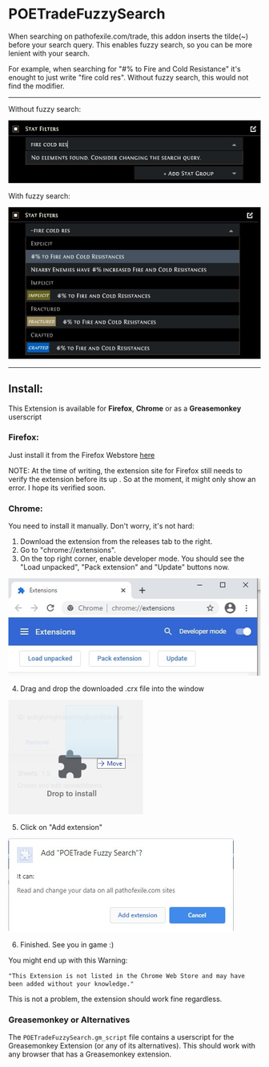 # POETradeFuzzySearch
When searching on pathofexile.com/trade, this addon inserts the tilde(~) before your search query. This enables fuzzy search, so you can be more lenient with your search.

For example, when searching for "#% to Fire and Cold Resistance" it's enought to just write "fire cold res". Without fuzzy search, this would not find the modifier.

---

Without fuzzy search:

![](img/strict.jpg)


With fuzzy search:

![](img/fuzzy.jpg)

---

## Install: ##

This Extension is available for **Firefox**, **Chrome** or as a **Greasemonkey** userscript

### **Firefox**: ###
Just install it from the Firefox Webstore [here](https://addons.mozilla.org/en-US/firefox/addon/poetrade-fuzzy-search/)

NOTE: At the time of writing, the extension site for Firefox still needs to verify the extension before its up . So at the moment, it might only show an error. I hope its verified soon.

### **Chrome**: ###
You need to install it manually. Don't worry, it's not hard:

1. Download the extension from the releases tab to the right.
2. Go to "chrome://extensions".
3. On the top right corner, enable developer mode. You should see the "Load unpacked", "Pack extension" and "Update" buttons now.

![](img/Install1.jpg)

4. Drag and drop the downloaded .crx file into the window

![](img/Install2.jpg)

5. Click on "Add extension"

![](img/Install3.jpg)

6. Finished. See you in game :)

You might end up with this Warning:
~~~
"This Extension is not listed in the Chrome Web Store and may have been added without your knowledge."
~~~
This is not a problem, the extension should work fine regardless.

### **Greasemonkey or Alternatives** ###
The `POETradeFuzzySearch.gm_script` file contains a userscript for the Greasemonkey Extension (or any of its alternatives). This should work with any browser that has a Greasemonkey extension.